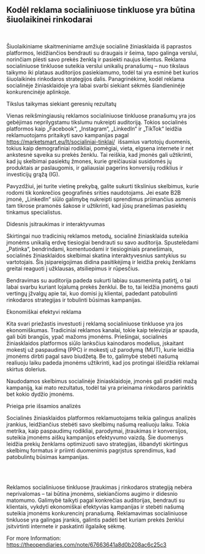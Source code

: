 <p><!-- x-tinymce/html --></p>
<div>
<article class="w-full scroll-mb-[var(--thread-trailing-height,150px)] text-token-text-primary focus-visible:outline-2 focus-visible:outline-offset-[-4px]" dir="auto" data-testid="conversation-turn-5" data-scroll-anchor="true">
<div>
<div>
<div dir="auto" data-message-author-role="assistant" data-message-id="838c9820-5ec1-4ccd-9697-f4262e362398" data-message-model-slug="gpt-4o-mini">
<h1>Kodėl reklama socialiniuose tinkluose yra būtina &scaron;iuolaikinei rinkodarai</h1>
<p>&nbsp;</p>
<p>&Scaron;iuolaikiniame skaitmeniniame amžiuje socialinė žiniasklaida i&scaron; paprastos platformos, leidžiančios bendrauti su draugais ir &scaron;eima, tapo galinga verslui, norinčiam plėsti savo prekės ženklą ir pasiekti naujus klientus. Reklama socialiniuose tinkluose suteikia verslui unikalių prana&scaron;umų &ndash; nuo tikslaus taikymo iki plataus auditorijos pasiekiamumo, todėl tai yra esminė bet kurios &scaron;iuolaikinės rinkodaros strategijos dalis. Panagrinėkime, kodėl reklama socialinėje žiniasklaidoje yra labai svarbi siekiant sėkmės &scaron;iandieninėje konkurencinėje aplinkoje.</p>
<p>Tikslus taikymas siekiant geresnių rezultatų</p>
<p>Vienas reik&scaron;mingiausių reklamos socialiniuose tinkluose prana&scaron;umų yra jos gebėjimas neprilygstamu tikslumu nukreipti auditoriją. Tokios socialinės platformos kaip &bdquo;Facebook&ldquo;, &bdquo;Instagram&ldquo;, &bdquo;LinkedIn&ldquo; ir &bdquo;TikTok&ldquo; leidžia reklamuotojams pritaikyti savo kampanijas pagal <a href="https://marketsmart.eu/lt/socialiniai-tinklai/">https://marketsmart.eu/lt/socialiniai-tinklai/</a>&nbsp; i&scaron;samius vartotojų duomenis, tokius kaip demografiniai rodikliai, pomėgiai, vieta, elgsena internete ir net ankstesnė sąveika su prekės ženklu. Tai rei&scaron;kia, kad įmonės gali užtikrinti, kad jų skelbimai pasiektų žmones, kurie greičiausiai susidomės jų produktais ar paslaugomis, ir galiausiai pagerins konversijų rodiklius ir investicijų grąžą (IG).</p>
<p>Pavyzdžiui, jei turite vietinę prekybą, galite sukurti tikslinius skelbimus, kurie rodomi tik konkrečios geografinės srities naudotojams. Jei esate B2B įmonė, &bdquo;LinkedIn&ldquo; siūlo galimybę nukreipti sprendimus priimančius asmenis tam tikrose pramonės &scaron;akose ir užtikrinti, kad jūsų prane&scaron;imas pasiektų tinkamus specialistus.</p>
<p>Didesnis įsitraukimas ir interaktyvumas</p>
<p>Skirtingai nuo tradicinių reklamos metodų, socialinė žiniasklaida suteikia įmonėms unikalią erdvę tiesiogiai bendrauti su savo auditorija. Spustelėdami &bdquo;Patinka&ldquo;, bendrindami, komentuodami ir tiesioginiais prane&scaron;imais, socialinės žiniasklaidos skelbimai skatina interaktyvesnius santykius su vartotojais. &Scaron;is įsipareigojimas didina pasitikėjimą ir leidžia prekių ženklams greitai reaguoti į užklausas, atsiliepimus ir rūpesčius.</p>
<p>Bendravimas su auditorija padeda sukurti labiau suasmenintą patirtį, o tai labai svarbu kuriant lojalumą prekės ženklui. Be to, tai leidžia įmonėms gauti vertingų įžvalgų apie tai, kuo domisi jų klientai, padedant patobulinti rinkodaros strategijas ir tobulinti būsimas kampanijas.</p>
<p>Ekonomi&scaron;kai efektyvi reklama</p>
<p>Kita svari priežastis investuoti į reklamą socialiniuose tinkluose yra jos ekonomi&scaron;kumas. Tradiciniai reklamos kanalai, tokie kaip televizija ar spauda, gali būti brangūs, ypač mažoms įmonėms. Prie&scaron;ingai, socialinės žiniasklaidos platformos siūlo lanksčius kainodaros modelius, įskaitant mokestį už paspaudimą (PPC) ir mokestį už parodymą (MUT), kurie leidžia įmonėms dirbti pagal savo biudžetą. Be to, galimybė stebėti na&scaron;umą realiuoju laiku padeda įmonėms užtikrinti, kad jos protingai i&scaron;leidžia reklamai skirtus dolerius.</p>
<p>Naudodamos skelbimus socialinėje žiniasklaidoje, įmonės gali pradėti mažą kampaniją, kai mato rezultatus, todėl tai yra prieinama rinkodaros parinktis bet kokio dydžio įmonėms.</p>
<p>Prieiga prie i&scaron;samios analizės</p>
<p>Socialinės žiniasklaidos platformos reklamuotojams teikia galingus analizės įrankius, leidžiančius stebėti savo skelbimų na&scaron;umą realiuoju laiku. Tokia metrika, kaip paspaudimų rodikliai, parodymai, įtraukimas ir konversijos, suteikia įmonėms ai&scaron;kų kampanijos efektyvumo vaizdą. &Scaron;ie duomenys leidžia prekių ženklams optimizuoti savo strategijas, i&scaron;bandyti skirtingus skelbimų formatus ir priimti duomenimis pagrįstus sprendimus, kad patobulintų būsimas kampanijas.</p>
<p>&nbsp;</p>
<p><br />Reklamos socialiniuose tinkluose įtraukimas į rinkodaros strategiją nebėra neprivalomas &ndash; tai būtina įmonėms, siekiančioms augimo ir didesnio matomumo. Galimybė taikyti pagal konkrečias auditorijas, bendrauti su klientais, vykdyti ekonomi&scaron;kai efektyvias kampanijas ir stebėti na&scaron;umą suteikia įmonėms konkurencinį prana&scaron;umą. Reklamavimas socialiniuose tinkluose yra galingas įrankis, galintis padėti bet kuriam prekės ženklui įsitvirtinti internete ir paskatinti ilgalaikę sėkmę.</p>
<p>For more Information: <a href="https://theopendiaries.com/note/67663641a8d0b208ac6c25c3">https://theopendiaries.com/note/67663641a8d0b208ac6c25c3</a>&nbsp;</p>
</div>
</div>
</div>
</article>
</div>
